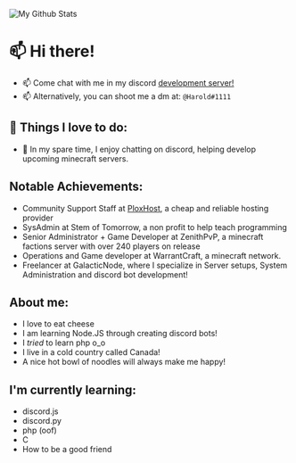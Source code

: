 ![My Github Stats](https://github-readme-stats.vercel.app/api?username=ZECHEESELORD&show_icons=true&theme=dark)
# 📫 Hi there! 

* 📫 Come chat with me in my discord [development server!](https://discord.gg/f4FnsDphde)
* 📫 Alternatively, you can shoot me a dm at: ```@Harold#1111``` 


## 🌱 Things I love to do:

* 🌱 In my spare time, I enjoy chatting on discord, helping develop upcoming minecraft servers.

## Notable Achievements:

* Community Support Staff at [PloxHost](https://plox.host/), a cheap and reliable hosting provider
* SysAdmin at Stem of Tomorrow, a non profit to help teach programming
* Senior Administrator + Game Developer at ZenithPvP, a minecraft factions server with over 240 players on release
* Operations and Game developer at WarrantCraft, a minecraft network.
* Freelancer at GalacticNode, where I specialize in Server setups, System Administration and discord bot development!

## About me:
* I love to eat cheese
* I am learning Node.JS through creating discord bots!
* I *tried* to learn php o_o
* I live in a cold country called Canada!
* A nice hot bowl of noodles will always make me happy!

## I'm currently learning:
* discord.js
* discord.py
* php (oof)
* C
* How to be a good friend

## 


<!--
**ZECHEESELORD/ZECHEESELORD** is a ✨ _special_ ✨ repository because its `README.md` (this file) appears on your GitHub profile.

Here are some ideas to get you started:

- 🔭 I’m currently working on ...
- 🌱 I’m currently learning ...
- 👯 I’m looking to collaborate on ...
- 🤔 I’m looking for help with ...
- 💬 Ask me about ...
- 📫 How to reach me: ...
- 😄 Pronouns: ...
- ⚡ Fun fact: ...
-->
